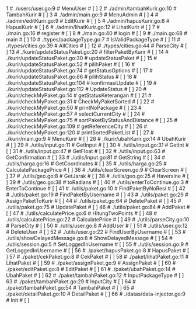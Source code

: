 1 # ./users/user.go:9  # MenuUser # [ ]
2 # ./admin/tambahKurir.go:10  # TambahKurir # [ ]
3 # ./admin/main.go:9  # MenuAdmin # [ ]
4 # ./admin/editKurir.go:9  # EditKurir # [ ]
5 # ./admin/hapusKurir.go:8  # HapusKurir # [ ]
6 # ./admin/lihatKurir.go:12  # LihatKurir # [ ]
7 # ./main.go:16  # register # [ ]
8 # ./main.go:40  # login # [ ]
9 # ./main.go:68  # main # [ ]
10 # ./types/packageType.go:7  # IsValidPackageType # [ ]
11 # ./types/cities.go:39  # AllCities # [ ]
12 # ./types/cities.go:44  # ParseCity # [ ]
13 # ./kurir/updateStatusPaket.go:20  # filterPaketByKurir # [ ]
14 # ./kurir/updateStatusPaket.go:30  # updateStatusPaket # [ ]
15 # ./kurir/updateStatusPaket.go:52  # pilihPaket # [ ]
16 # ./kurir/updateStatusPaket.go:74  # getStatusOptions # [ ]
17 # ./kurir/updateStatusPaket.go:86  # pilihStatus # [ ]
18 # ./kurir/updateStatusPaket.go:104  # konfirmasiUpdate # [ ]
19 # ./kurir/updateStatusPaket.go:112  # UpdateStatus # [ ]
20 # ./kurir/checkMyPaket.go:14  # getStatusKeterangan # [ ]
21 # ./kurir/checkMyPaket.go:31  # CheckMyPaketSorted # [ ]
22 # ./kurir/checkMyPaket.go:50  # printNoPackage # [ ]
23 # ./kurir/checkMyPaket.go:57  # selectCurrentCity # [ ]
24 # ./kurir/checkMyPaket.go:75  # sortPaketByStatusAndDistance # [ ]
25 # ./kurir/checkMyPaket.go:109  # getReferenceCity # [ ]
26 # ./kurir/checkMyPaket.go:120  # printSortedPaketList # [ ]
27 # ./kurir/main.go:9  # MenuKurir # [ ]
28 # ./kurir/ubahKurir.go:14  # UbahKurir # [ ]
29 # ./utils/input.go:11  # GetInput # [ ]
30 # ./utils/input.go:31  # GetInt # [ ]
31 # ./utils/input.go:47  # GetFloat # [ ]
32 # ./utils/input.go:63  # GetConfirmation # [ ]
33 # ./utils/input.go:81  # GetString # [ ]
34 # ./utils/harga.go:16  # GetCoordinates # [ ]
35 # ./utils/harga.go:25  # CalculatePackagePrice # [ ]
36 # ./utils/clearScreen.go:9  # ClearScreen # [ ]
37 # ./utils/geo.go:8  # GetJarak # [ ]
38 # ./utils/geo.go:25  # Haversine # [ ]
39 # ./utils/geo.go:38  # toRadians # [ ]
40 # ./utils/enterToContinue.go:3  # EnterToContinue # [ ]
41 # ./utils/paket.go:10  # FindPaketByNoResi # [ ]
42 # ./utils/paket.go:19  # FindPaketByUsername # [ ]
43 # ./utils/paket.go:29  # AssignPaketToKurir # [ ]
44 # ./utils/paket.go:64  # DeletePaket # [ ]
45 # ./utils/paket.go:75  # UpdatePaket # [ ]
46 # ./utils/paket.go:84  # AddPaket # [ ]
47 # ./utils/calculatePrice.go:6  # HitungTwoPoints # [ ]
48 # ./utils/calculatePrice.go:22  # CalculatePrice # [ ]
49 # ./utils/parseCity.go:10  # ParseCity # [ ]
50 # ./utils/user.go:8  # AddUser # [ ]
51 # ./utils/user.go:12  # DeleteUser # [ ]
52 # ./utils/user.go:22  # FindUserByUsername # [ ]
53 # ./utils/showDelayedMessage.go:8  # ShowDelayedMessage # [ ]
54 # ./utils/session.go:5  # SetLoggedInUsername # [ ]
55 # ./utils/session.go:9  # GetLoggedInUsername # [ ]
56 # ./paket/hapusPaket.go:8  # HapusPaket # [ ]
57 # ./paket/cekPaket.go:8  # CekPaket # [ ]
58 # ./paket/lihatPaket.go:11  # LihatPaket # [ ]
59 # ./paket/assignPaket.go:9  # AssignPaket # [ ]
60 # ./paket/editPaket.go:8  # EditPaket # [ ]
61 # ./paket/ubahPaket.go:14  # UbahPaket # [ ]
62 # ./paket/tambahPaket.go:12  # InputPackageType # [ ]
63 # ./paket/tambahPaket.go:29  # InputCity # [ ]
64 # ./paket/tambahPaket.go:54  # TambahPaket # [ ]
65 # ./paket/detailPaket.go:10  # DetailPaket # [ ]
66 # ./datas/data-injector.go:9  # Init # [ ]
